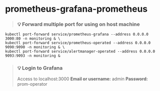 # prometheus-grafana-prometheus

> ### 💡 Forward multiple port for using on host machine
```
kubectl port-forward service/prometheus-grafana --address 0.0.0.0 3000:80 -n monitoring & \
kubectl port-forward service/prometheus-operated --address 0.0.0.0 9090:9090 -n monitoring & \
kubectl port-forward service/alertmanager-operated --address 0.0.0.0 9093:9093 -n monitoring &
```

> ### 💡 Login to Grafana
> Access to localhost:3000
> **Email or username:** admin
> **Password:** prom-operator

